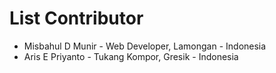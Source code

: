 # List Contributor

- Misbahul D Munir - Web Developer, Lamongan - Indonesia
- Aris E Priyanto - Tukang Kompor, Gresik - Indonesia
